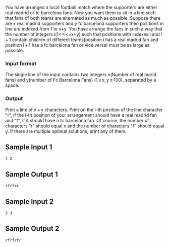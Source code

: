 You have arranged a local football match where the supporters are either real madrid or fc barcelona fans. Now you want them to sit in a line such that fans of both teams are alternated  as much as possible. Suppose there are x real madrid supporters and y fc barcelona supporters then positions in line are indexed from 1 to x+y. You have arrange the fans in such a way that the number of integers i(1<=i<=x+y) such that positions with indexes i and i + 1 contain children of different teams(position i has a real madrid fan and position i + 1 has a fc barcelona fan or vice versa) must be as large as possible.
 
### Input format
The single line of the input contains two integers x(Number of real marid fans) and y(number of Fc Barcelona Fans) (1 ≤ x, y ≤ 100), separated by a space.
### Output
Print a line of x + y characters. Print on the i-th position of the line character "r", if the i-th position of your arrangement should have a real madrid fan and "f", if it should have a fc barcelona fan.
Of course, the number of characters "r" should equal x and the number of characters "f" should equal y. If there are multiple optimal solutions, print any of them.
## Sample Input 1
```
4 2
```
## Sample Output 1
```
rfrfrr
```
## Sample Input 2
```
3 3
```
## Sample Output 2
```
rfrfrfr
``` 
 
 

